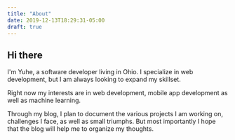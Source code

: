 ```yaml
---
title: "About"
date: 2019-12-13T18:29:31-05:00
draft: true
---
```


## Hi there ##

I'm Yuhe, a software developer living in Ohio. I specialize in web development, but I am always looking to expand my skillset. 

Right now my interests are in web development, mobile app development as well as machine learning.

Through my blog, I plan to document the various projects I am working on, challenges I face, as well as small triumphs. But most importantly I hope that the blog will help me to organize my thoughts.